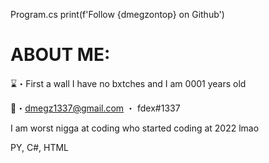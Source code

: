 Program.cs
print(f'Follow {dmegzontop} on Github')


# ABOUT ME:
⌛️・First a wall I have no bxtches and I am 0001 years old

📩・dmegz1337@gmail.com ・ fdex#1337

I am worst nigga at coding who started coding at 2022 lmao

PY, C#, HTML
